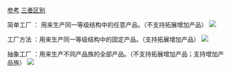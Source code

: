 [参考](https://www.cnblogs.com/zhi-hao/p/4028169.html)
[三者区别](https://www.cnblogs.com/qiaoconglovelife/p/5750290.html)

简单工厂 ： 用来生产同一等级结构中的任意产品。（不支持拓展增加产品）
![](https://images2015.cnblogs.com/blog/880287/201608/880287-20160808164046371-1731195742.jpg)

工厂方法 ：用来生产同一等级结构中的固定产品。（支持拓展增加产品）
![](https://images2015.cnblogs.com/blog/880287/201608/880287-20160808165143559-1480072093.jpg)

抽象工厂 ：用来生产不同产品族的全部产品。（不支持拓展增加产品；支持增加产品族）
![](https://images2015.cnblogs.com/blog/880287/201608/880287-20160808170634231-352538082.jpg)